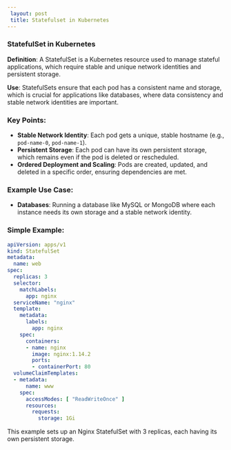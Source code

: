 ```yaml
---
 layout: post
 title: Statefulset in Kubernetes
---
```


 ### StatefulSet in Kubernetes

**Definition**: A StatefulSet is a Kubernetes resource used to manage stateful applications, which require
stable and unique network identities and persistent storage.

**Use**: StatefulSets ensure that each pod has a consistent name and storage, which is crucial for applications
like databases, where data consistency and stable network identities are important.

### Key Points:
- **Stable Network Identity**: Each pod gets a unique, stable hostname (e.g., `pod-name-0`, `pod-name-1`).
- **Persistent Storage**: Each pod can have its own persistent storage, which remains even if the pod is deleted or
rescheduled.
- **Ordered Deployment and Scaling**: Pods are created, updated, and deleted in a specific order, ensuring 
dependencies are met.

### Example Use Case:
- **Databases**: Running a database like MySQL or MongoDB where each instance needs its own storage and a stable
network identity.

### Simple Example:
```yaml
apiVersion: apps/v1
kind: StatefulSet
metadata:
  name: web
spec:
  replicas: 3
  selector:
    matchLabels:
      app: nginx
  serviceName: "nginx"
  template:
    metadata:
      labels:
        app: nginx
    spec:
      containers:
      - name: nginx
        image: nginx:1.14.2
        ports:
        - containerPort: 80
  volumeClaimTemplates:
  - metadata:
      name: www
    spec:
      accessModes: [ "ReadWriteOnce" ]
      resources:
        requests:
          storage: 1Gi
```

This example sets up an Nginx StatefulSet with 3 replicas, each having its own persistent storage.
                                      

